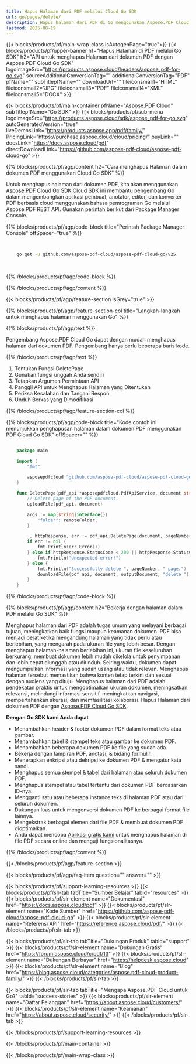 ```yaml
---
title: Hapus Halaman dari PDF melalui Cloud Go SDK
url: go/pages/delete/
description: Hapus halaman dari PDF di Go menggunakan Aspose.PDF Cloud SDK. Otomatiskan pembersihan dokumen.
lastmod: 2025-08-19
---
```


{{< blocks/products/pf/main-wrap-class isAutogenPage="true">}}
{{< blocks/products/pf/upper-banner h1="Hapus Halaman di PDF melalui Go SDK" h2="API untuk menghapus Halaman dari dokumen PDF dengan Aspose.PDF Cloud Go SDK" logoImageSrc="https://products.aspose.cloud/headers/aspose_pdf-for-go.svg" sourceAdditionalConversionTag="" additionalConversionTag="PDF" pfName="" subTitlepfName="" downloadUrl="" fileiconsmall1="HTML" fileiconsmall2="JPG" fileiconsmall3="PDF" fileiconsmall4="XML" fileiconsmall5="DOCX" >}}

{{< blocks/products/pf/main-container pfName="Aspose.PDF Cloud" subTitlepfName="Go SDK" >}}
{{< blocks/products/pf/sub-menu logoImageSrc="https://products.aspose.cloud/sdk/aspose_pdf-for-go.svg"
autoGeneratedVersion="true"
liveDemosLink="https://products.aspose.app/pdf/family/" PricingLink="https://purchase.aspose.cloud/cloud/pricing/" buyLink="" docsLink="https://docs.aspose.cloud/pdf"  directDownloadLink="https://github.com/aspose-pdf-cloud/aspose-pdf-cloud-go" >}}

{{% blocks/products/pf/agp/content h2="Cara menghapus Halaman dalam dokumen PDF menggunakan Cloud Go SDK" %}}

Untuk menghapus halaman dari dokumen PDF, kita akan menggunakan
[Aspose.PDF Cloud Go SDK](https://products.aspose.cloud/pdf/go/)
Cloud SDK ini membantu pengembang Go dalam mengembangkan aplikasi pembuat, anotator, editor, dan konverter PDF berbasis cloud menggunakan bahasa pemrograman Go melalui Aspose.PDF REST API. Gunakan perintah berikut dari Package Manager Console.

{{% blocks/products/pf/agp/code-block title="Perintah Package Manager Console" offSpacer="true" %}}

```bash

     
    go get -u github.com/aspose-pdf-cloud/aspose-pdf-cloud-go/v25
     
     
```

{{% /blocks/products/pf/agp/code-block %}}

{{% /blocks/products/pf/agp/content %}}

{{< blocks/products/pf/agp/feature-section isGrey="true" >}}

{{% blocks/products/pf/agp/feature-section-col title="Langkah-langkah untuk menghapus halaman menggunakan Go" %}}

{{% blocks/products/pf/agp/text %}}

Pengembang Aspose.PDF Cloud Go dapat dengan mudah menghapus halaman dari dokumen PDF. Pengembang hanya perlu beberapa baris kode.

{{% /blocks/products/pf/agp/text %}}

1. Tentukan Fungsi DeletePage
1. Gunakan fungsi unggah Anda sendiri
1. Tetapkan Argumen Permintaan API
1. Panggil API untuk Menghapus Halaman yang Ditentukan
1. Periksa Kesalahan dan Tangani Respon
1. Unduh Berkas yang Dimodifikasi

{{% /blocks/products/pf/agp/feature-section-col %}}

{{% blocks/products/pf/agp/code-block title="Kode contoh ini menunjukkan penghapusan halaman dalam dokumen PDF menggunakan PDF Cloud Go SDK" offSpacer="" %}}

```go

    package main

    import (
        "fmt"

        asposepdfcloud "github.com/aspose-pdf-cloud/aspose-pdf-cloud-go/v25"
    )

    func DeletePage(pdf_api *asposepdfcloud.PdfApiService, document string, pageNumber int32, outputDocument string, remoteFolder string) {
        // Delete page of the PDF document.
        uploadFile(pdf_api, document)

        args := map[string]interface{}{
            "folder": remoteFolder,
        }

        _, httpResponse, err := pdf_api.DeletePage(document, pageNumber, args)
        if err != nil {
            fmt.Println(err.Error())
        } else if httpResponse.StatusCode < 200 || httpResponse.StatusCode > 299 {
            fmt.Println("Unexpected error!")
        } else {
            fmt.Println("Successfully delete ", pageNumber, " page.")
            downloadFile(pdf_api, document, outputDocument, "delete_")
        }
    }
```

{{% /blocks/products/pf/agp/code-block %}}

{{% blocks/products/pf/agp/content h2="Bekerja dengan halaman dalam PDF melalui Go SDK" %}}

Menghapus halaman dari PDF adalah tugas umum yang melayani berbagai tujuan, meningkatkan baik fungsi maupun keamanan dokumen. PDF bisa menjadi berat ketika mengandung halaman yang tidak perlu atau berlebihan, yang mengarah pada ukuran file yang lebih besar. Dengan menghapus halaman-halaman berlebihan ini, ukuran file keseluruhan berkurang, membuat dokumen lebih mudah dikelola untuk penyimpanan dan lebih cepat diunggah atau diunduh. Seiring waktu, dokumen dapat mengumpulkan informasi yang sudah usang atau tidak relevan. Menghapus halaman tersebut memastikan bahwa konten tetap terkini dan sesuai dengan audiens yang dituju. Menghapus halaman dari PDF adalah pendekatan praktis untuk mengoptimalkan ukuran dokumen, meningkatkan relevansi, melindungi informasi sensitif, meningkatkan navigasi, mempertahankan akurasi, dan memfasilitasi kolaborasi. Hapus Halaman dari dokumen PDF dengan [Aspose.PDF Cloud Go SDK](https://products.aspose.cloud/pdf/go/).

**Dengan Go SDK kami Anda dapat**

+ Menambahkan header & footer dokumen PDF dalam format teks atau gambar.
+ Menambahkan tabel & stempel teks atau gambar ke dokumen PDF.
+ Menambahkan beberapa dokumen PDF ke file yang sudah ada.
+ Bekerja dengan lampiran PDF, anotasi, & bidang formulir.
+ Menerapkan enkripsi atau dekripsi ke dokumen PDF & mengatur kata sandi.
+ Menghapus semua stempel & tabel dari halaman atau seluruh dokumen PDF.
+ Menghapus stempel atau tabel tertentu dari dokumen PDF berdasarkan ID-nya.
+ Mengganti satu atau beberapa instance teks di halaman PDF atau dari seluruh dokumen.
+ Dukungan luas untuk mengonversi dokumen PDF ke berbagai format file lainnya.
+ Mengekstrak berbagai elemen dari file PDF & membuat dokumen PDF dioptimalkan.
+ Anda dapat mencoba [Aplikasi gratis kami](https://products.aspose.app/pdf/) untuk menghapus halaman di file PDF secara online dan menguji fungsionalitasnya.

{{% /blocks/products/pf/agp/content %}}

{{< /blocks/products/pf/agp/feature-section >}}

{{< blocks/products/pf/agp/faq-item question="" answer="" >}}

{{< blocks/products/pf/support-learning-resources >}}
{{< blocks/products/pf/slr-tab tabTitle="Sumber Belajar" tabId="resources" >}}
{{< blocks/products/pf/slr-element name="Dokumentasi" href="https://docs.aspose.cloud/pdf" >}}
{{< blocks/products/pf/slr-element name="Kode Sumber" href="https://github.com/aspose-pdf-cloud/aspose-pdf-cloud-go" >}}
{{< blocks/products/pf/slr-element name="Referensi API" href="https://reference.aspose.cloud/pdf/" >}}
{{< /blocks/products/pf/slr-tab >}}

{{< blocks/products/pf/slr-tab tabTitle="Dukungan Produk" tabId="support" >}}
{{< blocks/products/pf/slr-element name="Dukungan Gratis" href="https://forum.aspose.cloud/c/pdf/13" >}}
{{< blocks/products/pf/slr-element name="Dukungan Berbayar" href="https://helpdesk.aspose.cloud" >}}
{{< blocks/products/pf/slr-element name="Blog" href="https://blog.aspose.cloud/categories/aspose.pdf-cloud-product-family/" >}}
{{< /blocks/products/pf/slr-tab >}}

{{< blocks/products/pf/slr-tab tabTitle="Mengapa Aspose.PDF Cloud untuk Go?" tabId="success-stories" >}}
{{< blocks/products/pf/slr-element name="Daftar Pelanggan" href="https://about.aspose.cloud/customers/" >}}
{{< blocks/products/pf/slr-element name="Keamanan" href="https://about.aspose.cloud/security/" >}}
{{< /blocks/products/pf/slr-tab >}}

{{< /blocks/products/pf/support-learning-resources >}}

{{< /blocks/products/pf/main-container >}}

{{< /blocks/products/pf/main-wrap-class >}}

